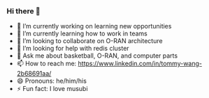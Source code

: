 ### Hi there 👋


- 🔭 I’m currently working on learning new opportunities
- 🌱 I’m currently learning how to work in teams
- 👯 I’m looking to collaborate on O-RAN architecture
- 🤔 I’m looking for help with redis cluster
- 💬 Ask me about basketball, O-RAN, and computer parts
- 📫 How to reach me: https://www.linkedin.com/in/tommy-wang-2b68691aa/
- 😄 Pronouns: he/him/his
- ⚡ Fun fact: I love musubi 

